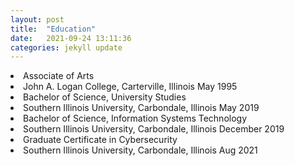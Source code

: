 ```yaml
---
layout: post
title:  "Education"
date:   2021-09-24 13:11:36
categories: jekyll update
---
```

<li> Associate of Arts
</li>
<li>John A. Logan College, Carterville, Illinois                                 May 1995
</li>
<li>Bachelor of Science, University Studies 
</li>
<li>Southern Illinois University, Carbondale, Illinois                           May 2019
</li>
<li>Bachelor of Science, Information Systems Technology
</li>
<li>Southern Illinois University, Carbondale, Illinois December 2019
</li>
<li>Graduate Certificate in Cybersecurity  
  </li>
<li>Southern Illinois University, Carbondale, Illinois                           Aug 2021  
  </li>



